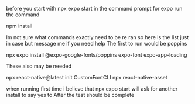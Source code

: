 before you start with npx expo start
in the command prompt for expo run the command

npm install

Im not sure what commands exactly need to be re ran so here is the list just in case but message me if you need help
The first to run would be poppins

npx expo install @expo-google-fonts/poppins expo-font expo-app-loading

These also may be needed

npx react-native@latest init CustomFontCLI
npx react-native-asset

when running first time i believe that npx expo start will ask for another install to say yes to
After the test should be complete